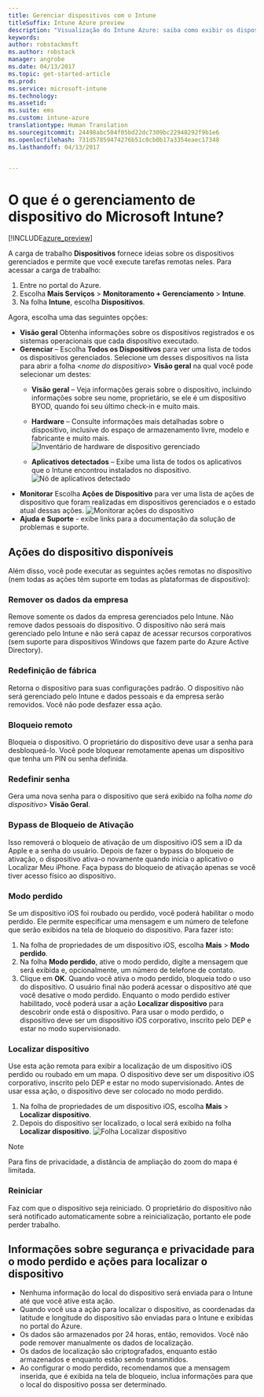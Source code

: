 ```yaml
---
title: Gerenciar dispositivos com o Intune
titleSuffix: Intune Azure preview
description: "Visualização do Intune Azure: saiba como exibir os dispositivos gerenciados com o Intune e executar várias operações neles."
keywords: 
author: robstackmsft
ms.author: robstack
manager: angrobe
ms.date: 04/13/2017
ms.topic: get-started-article
ms.prod: 
ms.service: microsoft-intune
ms.technology: 
ms.assetid: 
ms.suite: ems
ms.custom: intune-azure
translationtype: Human Translation
ms.sourcegitcommit: 24498abc504f05bd22dc7309bc22948292f9b1e6
ms.openlocfilehash: 731d57859474276b51c0cb0b17a3354eaec17348
ms.lasthandoff: 04/13/2017


---
```


# <a name="what-is-microsoft-intune-device-management"></a>O que é o gerenciamento de dispositivo do Microsoft Intune? 


[!INCLUDE[azure_preview](../includes/azure_preview.md)]

A carga de trabalho **Dispositivos** fornece ideias sobre os dispositivos gerenciados e permite que você execute tarefas remotas neles. Para acessar a carga de trabalho:

1. Entre no portal do Azure.
2. Escolha **Mais Serviços** > **Monitoramento + Gerenciamento** > **Intune**.
3. Na folha **Intune**, escolha **Dispositivos**.

Agora, escolha uma das seguintes opções:

- **Visão geral** Obtenha informações sobre os dispositivos registrados e os sistemas operacionais que cada dispositivo executado.
- **Gerenciar** – Escolha **Todos os Dispositivos** para ver uma lista de todos os dispositivos gerenciados.
    Selecione um desses dispositivos na lista para abrir a folha <*nome do dispositivo*> **Visão geral** na qual você pode selecionar um destes:
    - **Visão geral** – Veja informações gerais sobre o dispositivo, incluindo informações sobre seu nome, proprietário, se ele é um dispositivo BYOD, quando foi seu último check-in e muito mais. 
                
    - **Hardware** – Consulte informações mais detalhadas sobre o dispositivo, inclusive do espaço de armazenamento livre, modelo e fabricante e muito mais.
    ![Inventário de hardware de dispositivo gerenciado](./media/hardware-inventory.png)
    - **Aplicativos detectados** – Exibe uma lista de todos os aplicativos que o Intune encontrou instalados no dispositivo.
    ![Nó de aplicativos detectado](./media/detected-applications.png)
- **Monitorar** Escolha **Ações de Dispositivo** para ver uma lista de ações de dispositivo que foram realizadas em dispositivos gerenciados e o estado atual dessas ações.
![Monitorar ações do dispositivo](./media/monitor-device-actions.png)
- **Ajuda e Suporte** - exibe links para a documentação da solução de problemas e suporte.

## <a name="available-device-actions"></a>Ações do dispositivo disponíveis

Além disso, você pode executar as seguintes ações remotas no dispositivo (nem todas as ações têm suporte em todas as plataformas de dispositivo):

### <a name="remove-company-data"></a>**Remover os dados da empresa**
Remove somente os dados da empresa gerenciados pelo Intune. Não remove dados pessoais do dispositivo. O dispositivo não será mais gerenciado pelo Intune e não será capaz de acessar recursos corporativos (sem suporte para dispositivos Windows que fazem parte do Azure Active Directory).

### <a name="factory-reset"></a>**Redefinição de fábrica**
Retorna o dispositivo para suas configurações padrão. O dispositivo não será gerenciado pelo Intune e dados pessoais e da empresa serão removidos. Você não pode desfazer essa ação.

### <a name="remote-lock"></a>**Bloqueio remoto**
Bloqueia o dispositivo. O proprietário do dispositivo deve usar a senha para desbloqueá-lo. Você pode bloquear remotamente apenas um dispositivo que tenha um PIN ou senha definida.

### <a name="reset-passcode"></a>**Redefinir senha**
Gera uma nova senha para o dispositivo que será exibido na folha *nome do dispositivo*> **Visão Geral**.

### <a name="bypass-activation-lock"></a>**Bypass de Bloqueio de Ativação**
Isso removerá o bloqueio de ativação de um dispositivo iOS sem a ID da Apple e a senha do usuário. Depois de fazer o bypass do bloqueio de ativação, o dispositivo ativa-o novamente quando inicia o aplicativo o Localizar Meu iPhone. Faça bypass do bloqueio de ativação apenas se você tiver acesso físico ao dispositivo.

### <a name="lost-mode"></a>**Modo perdido**
Se um dispositivo iOS foi roubado ou perdido, você poderá habilitar o modo perdido. Ele permite especificar uma mensagem e um número de telefone que serão exibidos na tela de bloqueio do dispositivo. Para fazer isto:
1.    Na folha de propriedades de um dispositivo iOS, escolha **Mais** > **Modo perdido**.
2.    Na folha **Modo perdido**, ative o modo perdido, digite a mensagem que será exibida e, opcionalmente, um número de telefone de contato.
3.    Clique em **OK**.
Quando você ativa o modo perdido, bloqueia todo o uso do dispositivo. O usuário final não poderá acessar o dispositivo até que você desative o modo perdido. Enquanto o modo perdido estiver habilitado, você poderá usar a ação **Localizar dispositivo** para descobrir onde está o dispositivo.
Para usar o modo perdido, o dispositivo deve ser um dispositivo iOS corporativo, inscrito pelo DEP e estar no modo supervisionado.

### <a name="locate-device"></a>**Localizar dispositivo**
Use esta ação remota para exibir a localização de um dispositivo iOS perdido ou roubado em um mapa. O dispositivo deve ser um dispositivo iOS corporativo, inscrito pelo DEP e estar no modo supervisionado. Antes de usar essa ação, o dispositivo deve ser colocado no modo perdido.
1.    Na folha de propriedades de um dispositivo iOS, escolha **Mais** > **Localizar dispositivo**.
2.    Depois do dispositivo ser localizado, o local será exibido na folha **Localizar dispositivo**. 
    ![Folha Localizar dispositivo](./media/locate-device.png)

>[!NOTE]
>Para fins de privacidade, a distância de ampliação do zoom do mapa é limitada.

### <a name="restart"></a>**Reiniciar**
Faz com que o dispositivo seja reiniciado. O proprietário do dispositivo não será notificado automaticamente sobre a reinicialização, portanto ele pode perder trabalho.


## <a name="security-and-privacy-information-for-the-lost-mode-and-locate-device-actions"></a>Informações sobre segurança e privacidade para o modo perdido e ações para localizar o dispositivo
- Nenhuma informação do local do dispositivo será enviada para o Intune até que você ative esta ação.
- Quando você usa a ação para localizar o dispositivo, as coordenadas da latitude e longitude do dispositivo são enviadas para o Intune e exibidas no portal do Azure.
- Os dados são armazenados por 24 horas, então, removidos. Você não pode remover manualmente os dados de localização.
- Os dados de localização são criptografados, enquanto estão armazenados e enquanto estão sendo transmitidos.
- Ao configurar o modo perdido, recomendamos que a mensagem inserida, que é exibida na tela de bloqueio, inclua informações para que o local do dispositivo possa ser determinado.

